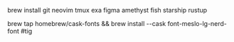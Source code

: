 brew install git neovim tmux exa figma amethyst fish starship rustup

brew tap homebrew/cask-fonts && brew install --cask font-meslo-lg-nerd-font
#tig
